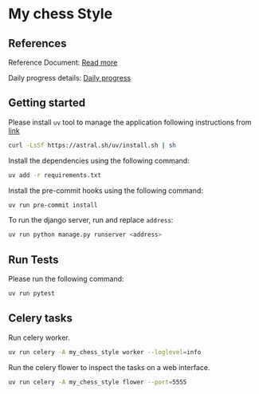 # My chess Style

## References

Reference Document: [Read more](https://docs.google.com/document/d/1tZYcn5qNHjpreDugcLztrE3W7mYAtdBTe6WdIZlW5GY/edit?usp=sharing)

Daily progress details: [Daily progress](https://splendid-bean-849.notion.site/My-chess-style-progress-style-1cbc2a6e3b5e804dbcf8f4ea76cbb865)

## Getting started

Please install `uv` tool to manage the application following instructions from [link](https://docs.astral.sh/uv/getting-started/installation/)

```sh
curl -LsSf https://astral.sh/uv/install.sh | sh
```

Install the dependencies using the following command:

```sh
uv add -r requirements.txt
```

Install the pre-commit hooks using the following command:

```sh
uv run pre-commit install
```

To run the django server, run and replace `address`:

```sh
uv run python manage.py runserver <address>
```

## Run Tests

Please run the following command:

```sh
uv run pytest

```

## Celery tasks

Run celery worker.
```sh
uv run celery -A my_chess_style worker --loglevel=info
```

Run the celery flower to inspect the tasks on a web interface.

```sh
uv run celery -A my_chess_style flower --port=5555
```
